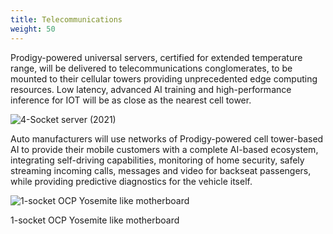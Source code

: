 ```yaml
---
title: Telecommunications
weight: 50
---
```

Prodigy-powered universal servers, certified for extended temperature range, will be delivered to telecommunications conglomerates, to be mounted to their cellular towers providing unprecedented edge computing resources. Low latency, advanced AI training and high-performance inference for IOT will be as close as the nearest cell tower.

![4-Socket server (2021)](https://www.tachyum.com/assets/img/4-socket.jpg "4-Socket server (2021)")

Auto manufacturers will use networks of Prodigy-powered cell tower-based AI to provide their mobile customers with a complete AI-based ecosystem, integrating self-driving capabilities, monitoring of home security, safely streaming incoming calls, messages and video for backseat passengers, while providing predictive diagnostics for the vehicle itself.

![ 1-socket OCP Yosemite like motherboard](https://www.tachyum.com/assets/img/1-socket-motherboard.jpg " 1-socket OCP Yosemite like motherboard")

 1-socket OCP Yosemite like motherboard